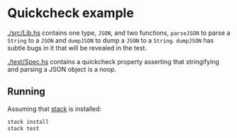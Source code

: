 # Quickcheck example

[./src/Lib.hs](./src/Lib.hs) contains one type, `JSON`, and two functions, `parseJSON` to parse a `String` to a `JSON` and `dumpJSON` to dump a `JSON` to a `String`.  `dumpJSON` has subtle bugs in it that will be revealed in the test.

[./test/Spec.hs](./test/Spec.hs) contains a quickcheck property asserting that stringifying and parsing a JSON object is a noop.

## Running

Assuming that [stack](http://docs.haskellstack.org/en/stable/README/) is installed:

```bash
stack install
stack test
```
